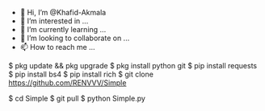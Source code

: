 - 👋 Hi, I’m @Khafid-Akmala
- 👀 I’m interested in ...
- 🌱 I’m currently learning ...
- 💞️ I’m looking to collaborate on ...
- 📫 How to reach me ...

<!---
Khafid-Akmala/Khafid-Akmala is a ✨ special ✨ repository because its `README.md` (this file) appears on your GitHub profile.
You can click the Preview link to take a look at your changes.
--->
$ pkg update && pkg upgrade
$ pkg install python git
$ pip install requests
$ pip install bs4
$ pip install rich
$ git clone https://github.com/RENVVV/Simple


 $ cd Simple
 $ git pull
 $ python Simple.py
